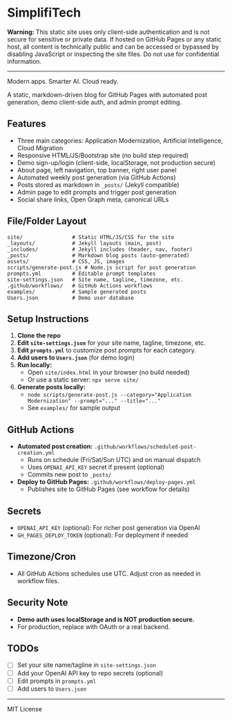 # SimplifiTech

**Warning:** This static site uses only client-side authentication and is not secure for sensitive or private data. If hosted on GitHub Pages or any static host, all content is technically public and can be accessed or bypassed by disabling JavaScript or inspecting the site files. Do not use for confidential information.

---

Modern apps. Smarter AI. Cloud ready.

A static, markdown-driven blog for GitHub Pages with automated post generation, demo client-side auth, and admin prompt editing.

## Features
- Three main categories: Application Modernization, Artificial Intelligence, Cloud Migration
- Responsive HTML/JS/Bootstrap site (no build step required)
- Demo sign-up/login (client-side, localStorage, not production secure)
- About page, left navigation, top banner, right user panel
- Automated weekly post generation (via GitHub Actions)
- Posts stored as markdown in `_posts/` (Jekyll compatible)
- Admin page to edit prompts and trigger post generation
- Social share links, Open Graph meta, canonical URLs

## File/Folder Layout
```
site/                # Static HTML/JS/CSS for the site
_layouts/            # Jekyll layouts (main, post)
_includes/           # Jekyll includes (header, nav, footer)
_posts/              # Markdown blog posts (auto-generated)
assets/              # CSS, JS, images
scripts/generate-post.js # Node.js script for post generation
prompts.yml          # Editable prompt templates
site-settings.json   # Site name, tagline, timezone, etc.
.github/workflows/   # GitHub Actions workflows
examples/            # Sample generated posts
Users.json           # Demo user database
```

## Setup Instructions
1. **Clone the repo**
2. **Edit `site-settings.json`** for your site name, tagline, timezone, etc.
3. **Edit `prompts.yml`** to customize post prompts for each category.
4. **Add users to `Users.json`** (for demo login)
5. **Run locally:**
   - Open `site/index.html` in your browser (no build needed)
   - Or use a static server: `npx serve site/`
6. **Generate posts locally:**
   - `node scripts/generate-post.js --category="Application Modernization" --prompt="..." --title="..."`
   - See `examples/` for sample output

## GitHub Actions
- **Automated post creation:** `.github/workflows/scheduled-post-creation.yml`
  - Runs on schedule (Fri/Sat/Sun UTC) and on manual dispatch
  - Uses `OPENAI_API_KEY` secret if present (optional)
  - Commits new post to `_posts/`
- **Deploy to GitHub Pages:** `.github/workflows/deploy-pages.yml`
  - Publishes site to GitHub Pages (see workflow for details)

## Secrets
- `OPENAI_API_KEY` (optional): For richer post generation via OpenAI
- `GH_PAGES_DEPLOY_TOKEN` (optional): For deployment if needed

## Timezone/Cron
- All GitHub Actions schedules use UTC. Adjust cron as needed in workflow files.

## Security Note
- **Demo auth uses localStorage and is NOT production secure.**
- For production, replace with OAuth or a real backend.

## TODOs
- [ ] Set your site name/tagline in `site-settings.json`
- [ ] Add your OpenAI API key to repo secrets (optional)
- [ ] Edit prompts in `prompts.yml`
- [ ] Add users to `Users.json`

---

MIT License
